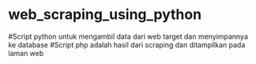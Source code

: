 # web_scraping_using_python

#Script python untuk mengambil data dari web target dan menyimpannya ke database
#Script php adalah hasil dari scraping dan ditampilkan pada laman web
